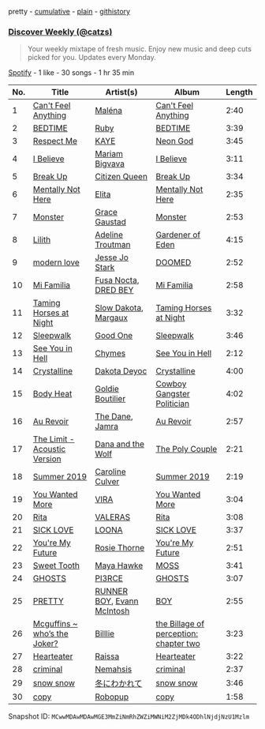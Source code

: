 pretty - [cumulative](/playlists/cumulative/37i9dQZEVXcJR8Ys0NBejf.md) - [plain](/playlists/plain/37i9dQZEVXcJR8Ys0NBejf) - [githistory](https://github.githistory.xyz/mackorone/spotify-playlist-archive/blob/main/playlists/plain/37i9dQZEVXcJR8Ys0NBejf)

### [Discover Weekly \(@catzs\)](https://open.spotify.com/playlist/37i9dQZEVXcJR8Ys0NBejf)

> Your weekly mixtape of fresh music\. Enjoy new music and deep cuts picked for you\. Updates every Monday.

[Spotify](https://open.spotify.com/user/spotify) - 1 like - 30 songs - 1 hr 35 min

| No. | Title | Artist(s) | Album | Length |
|---|---|---|---|---|
| 1 | [Can't Feel Anything](https://open.spotify.com/track/3rolTDaqvbGEsT6ezPnVVG) | [Maléna](https://open.spotify.com/artist/3S3wnv6QBllnOiHHULP7C6) | [Can't Feel Anything](https://open.spotify.com/album/3Hn5hbfijKMgx4DzWmLubv) | 2:40 |
| 2 | [BEDTIME](https://open.spotify.com/track/6RgHxnWepfsDsvIrppC5DA) | [Ruby](https://open.spotify.com/artist/1eMeb0IrAFbWw4BeQ8VXDI) | [BEDTIME](https://open.spotify.com/album/5ZWsqSYied2r8qQk1rYdDO) | 3:39 |
| 3 | [Respect Me](https://open.spotify.com/track/1wlOtAKANbQbCOqVrEWFfu) | [KAYE](https://open.spotify.com/artist/6xtWwGjr7pWga4C7xiG29M) | [Neon God](https://open.spotify.com/album/10zUxDI6PILPIufjzdniXy) | 3:45 |
| 4 | [I Believe](https://open.spotify.com/track/6FBqmJAfrdDWNrwZO6PMub) | [Mariam Bigvava](https://open.spotify.com/artist/3e0PZ8ViO1tExLrqdVl0fc) | [I Believe](https://open.spotify.com/album/4Uv12G2stXMszc3ZHM8wHJ) | 3:11 |
| 5 | [Break Up](https://open.spotify.com/track/1gp97syO65VxKgH8ew19tb) | [Citizen Queen](https://open.spotify.com/artist/2z7BqfKvVlkr8KVAOTBKcz) | [Break Up](https://open.spotify.com/album/3iyrgPqlArYixTFDvb4inx) | 3:34 |
| 6 | [Mentally Not Here](https://open.spotify.com/track/0S44d8TP6htGOpAxeFAXfs) | [Elita](https://open.spotify.com/artist/7ApzfFN0BmeeVJPsQBReRv) | [Mentally Not Here](https://open.spotify.com/album/3f9hSxQdwLyg5ch1o4xRxt) | 2:35 |
| 7 | [Monster](https://open.spotify.com/track/3lUN76QguuzyBNGIsssEV9) | [Grace Gaustad](https://open.spotify.com/artist/1F2JeQG9fLoC6flF1QTnxS) | [Monster](https://open.spotify.com/album/0DIFltrDETzvS7Umgmr7q8) | 2:53 |
| 8 | [Lilith](https://open.spotify.com/track/60Wke9S8y1iK8GtpZd5m89) | [Adeline Troutman](https://open.spotify.com/artist/0GXCCPy9HRXlXk1xg1T3So) | [Gardener of Eden](https://open.spotify.com/album/68lG4BbdXXyVDyv5xInkz1) | 4:15 |
| 9 | [modern love](https://open.spotify.com/track/0aftTcWocn9fxeAehj2Ga3) | [Jesse Jo Stark](https://open.spotify.com/artist/1VmIiQ7VHrqHg90igSWrB0) | [DOOMED](https://open.spotify.com/album/2Rvn0NG5DRDxIFGWscilpi) | 2:52 |
| 10 | [Mi Familia](https://open.spotify.com/track/4VHKfeVHmdC75XNgMOgof5) | [Fusa Nocta](https://open.spotify.com/artist/563VyZf3Wz1lmwmp9YW7wo), [DRED BEY](https://open.spotify.com/artist/0v4ZR80GST5lTyY4b6UEzR) | [Mi Familia](https://open.spotify.com/album/3ogJl0n6hCKz2dEabPtZmu) | 2:58 |
| 11 | [Taming Horses at Night](https://open.spotify.com/track/12JdU7emlHfESF6YOKo66p) | [Slow Dakota](https://open.spotify.com/artist/6LR2QgEIY4NI3esQArTLxV), [Margaux](https://open.spotify.com/artist/2ycbMlovjNV5gks2r8Vtsp) | [Taming Horses at Night](https://open.spotify.com/album/29gsDotxlkJuonQEqirTaA) | 3:32 |
| 12 | [Sleepwalk](https://open.spotify.com/track/3sip0psKnaeJ8kbG4rs0Ps) | [Good One](https://open.spotify.com/artist/7uCcOAttAhT0QF1HWEG23C) | [Sleepwalk](https://open.spotify.com/album/3Fxw3qZOqWBwd6dEYnYWTA) | 3:46 |
| 13 | [See You in Hell](https://open.spotify.com/track/17eFngJdbeFfH9qCJaT6J2) | [Chymes](https://open.spotify.com/artist/2aenOcvulZ1Zltq7bAdbi4) | [See You in Hell](https://open.spotify.com/album/5EjXYYQX2QhJ73JLYuIn4D) | 2:12 |
| 14 | [Crystalline](https://open.spotify.com/track/0EPy0uTbnn2BnEEx3Se8aY) | [Dakota Deyoc](https://open.spotify.com/artist/34iVSmWlce0j2A7EZ8Jpw2) | [Crystalline](https://open.spotify.com/album/2BBzDDI0n3dx9pBKIUkx2W) | 4:00 |
| 15 | [Body Heat](https://open.spotify.com/track/33ok3ruTNuw83aO5yblyRy) | [Goldie Boutilier](https://open.spotify.com/artist/392WuM1Yb4QRI0GG4epyn5) | [Cowboy Gangster Politician](https://open.spotify.com/album/1qdHYrgw9RqJJ6AzBDelnc) | 4:02 |
| 16 | [Au Revoir](https://open.spotify.com/track/7xWxAW2xoLOSB4AnoEiTov) | [The Dane](https://open.spotify.com/artist/5pzAVycSfXcQ1wNM38Vzgc), [Jamra](https://open.spotify.com/artist/5s8r3DCYb7AhwXrQNFoyh8) | [Au Revoir](https://open.spotify.com/album/1jH6QzHOfKUi9bhk3ecQtD) | 2:57 |
| 17 | [The Limit \- Acoustic Version](https://open.spotify.com/track/5QvyxTpQSYXgESSkyP4wUZ) | [Dana and the Wolf](https://open.spotify.com/artist/4U80kortl08cmew7pGl4V0) | [The Poly Couple](https://open.spotify.com/album/41Y7rJmmK7C4fKUiBSyMO4) | 2:21 |
| 18 | [Summer 2019](https://open.spotify.com/track/1q2o5p3RJuMoeVWUszKDgH) | [Caroline Culver](https://open.spotify.com/artist/6ykTQoJQsIFiHJg8IzOMu0) | [Summer 2019](https://open.spotify.com/album/5dTd90vjm7gvka1Jy3lB3q) | 2:19 |
| 19 | [You Wanted More](https://open.spotify.com/track/1xZw6LLWBxD7a9jmvd6OVn) | [VIRA](https://open.spotify.com/artist/298H8XdYsBHii98wfAZT1S) | [You Wanted More](https://open.spotify.com/album/5yu3xXGDv9c4AbgcXymjKV) | 3:04 |
| 20 | [Rita](https://open.spotify.com/track/1yf3d5pdt1RvfIPk2IWDmN) | [VALERAS](https://open.spotify.com/artist/5uFYTjy2eo09SfM5Z6m6kS) | [Rita](https://open.spotify.com/album/39NfC0lv0YZzBUXABabXih) | 3:08 |
| 21 | [SICK LOVE](https://open.spotify.com/track/4h2fIodPmm0JCSp7VI8JGJ) | [LOONA](https://open.spotify.com/artist/52zMTJCKluDlFwMQWmccY7) | [SICK LOVE](https://open.spotify.com/album/6e01ZcUqdaVxS8boKn9irm) | 3:37 |
| 22 | [You're My Future](https://open.spotify.com/track/633nNfQtV0s4krfJJ36elj) | [Rosie Thorne](https://open.spotify.com/artist/0XOAeONab7IxxVvo51LsQS) | [You're My Future](https://open.spotify.com/album/5lODv2waicSYnTO8J0g0Xe) | 2:51 |
| 23 | [Sweet Tooth](https://open.spotify.com/track/3GF4L5PFsYGn880yaS169z) | [Maya Hawke](https://open.spotify.com/artist/4e9vQfyvvDlcQAkjSdFE4x) | [MOSS](https://open.spotify.com/album/53RbAh13qFqN6wKraRLipl) | 3:41 |
| 24 | [GHOSTS](https://open.spotify.com/track/5cFoXRkVcuYUfSpXZAnhkj) | [PI3RCE](https://open.spotify.com/artist/58WGj4UmdTsAJDVi2t4W2V) | [GHOSTS](https://open.spotify.com/album/4LC16QZoKaoSFVQZcyzDGB) | 3:07 |
| 25 | [PRETTY](https://open.spotify.com/track/6n3EY5Z8cC3CJLoBk3z7Ff) | [RUNNER BOY](https://open.spotify.com/artist/3ZymIpT2ZdBAUCaDncvdBv), [Evann McIntosh](https://open.spotify.com/artist/2YSzmcSn7vQaFiB2B5LpCB) | [BOY](https://open.spotify.com/album/0Vau5zitoLgqTvG0FAZUjH) | 2:55 |
| 26 | [Mcguffins \~ who’s the Joker?](https://open.spotify.com/track/1MtbRyRbGe4qXMSNN999iI) | [Billlie](https://open.spotify.com/artist/2GQxKDojobwBjZMPf7aoh0) | [the Billage of perception: chapter two](https://open.spotify.com/album/0NuM7kwh6u6fIRjn7Zh7Ss) | 3:23 |
| 27 | [Hearteater](https://open.spotify.com/track/6kuFHIy03AGG9u1qVxdEov) | [Raissa](https://open.spotify.com/artist/1C9U2fqP6cYCEwb73uv2LS) | [Hearteater](https://open.spotify.com/album/0qaKbQgjpHi0OaDaQ7zoFF) | 3:22 |
| 28 | [criminal](https://open.spotify.com/track/54eh7OUaAuHzuiQ7w4Neej) | [Nemahsis](https://open.spotify.com/artist/3IoGpeLyopeqGwiD4Nnt1f) | [criminal](https://open.spotify.com/album/0zAzLgKV4ir3BjGE2YHKv5) | 2:37 |
| 29 | [snow snow](https://open.spotify.com/track/5jELCw8I8NJcvVz81hp9WD) | [冬にわかれて](https://open.spotify.com/artist/06FS2FSQELsX1CXpUxyR9d) | [snow snow](https://open.spotify.com/album/5ByUh8gtl8LgpB5vlKr1AH) | 3:46 |
| 30 | [copy](https://open.spotify.com/track/1z4maoMevjqt7DMLeV15yE) | [Robopup](https://open.spotify.com/artist/29FwFqbM5JlAydGybJL1HJ) | [copy](https://open.spotify.com/album/0ua8Kh6zWrTKKHsS7ZVTJy) | 1:58 |

Snapshot ID: `MCwwMDAwMDAwMGE3MmZiNmRhZWZiMWNiM2ZjMDk4ODhlNjdjNzU1Mzlm`
